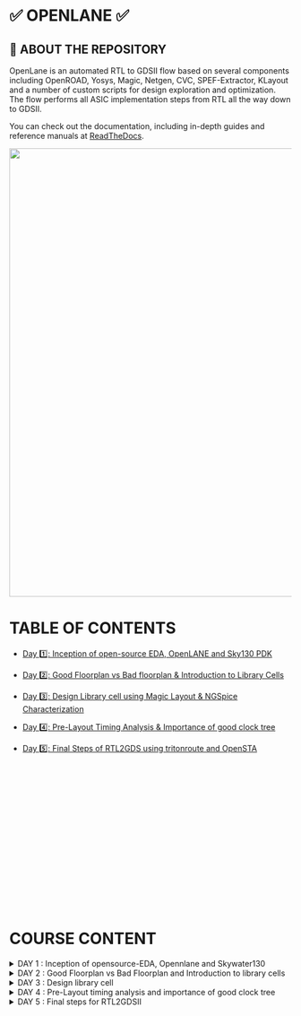 # ✅ OPENLANE ✅

## :book: ABOUT THE REPOSITORY
OpenLane is an automated RTL to GDSII flow based on several components including OpenROAD, Yosys, Magic, Netgen, CVC, SPEF-Extractor, KLayout and a number of custom scripts for design exploration and optimization. The flow performs all ASIC implementation steps from RTL all the way down to GDSII.

You can check out the documentation, including in-depth guides and reference manuals at [ReadTheDocs](https://openlane.readthedocs.io/).


<p >
  <img src="https://github.com/Tech-mohankrishna/Working_With_OpenLane/assets/57735263/52fd6324-b633-4ff6-bb55-b3c4f85a53f2" width=800 >
</p>


# TABLE OF CONTENTS

+ [Day 1️⃣: Inception of open-source EDA, OpenLANE and Sky130 PDK](#introduction-to-risc-v-isa-and-gnu-compiler-toolchain)

+ [Day 2️⃣: Good Floorplan vs Bad floorplan & Introduction to Library Cells](#introduction-to-risc-v-isa-and-gnu-compiler-toolchain)

+ [Day 3️⃣: Design Library cell using Magic Layout & NGSpice Characterization](#introduction-to-risc-v-isa-and-gnu-compiler-toolchain)

+ [Day 4️⃣: Pre-Layout Timing Analysis & Importance of good clock tree](#introduction-to-risc-v-isa-and-gnu-compiler-toolchain)

+ [Day 5️⃣: Final Steps of RTL2GDS using tritonroute and OpenSTA](#introduction-to-risc-v-isa-and-gnu-compiler-toolchain)

<br>
<br>
<br>
<br>
<br>
<br>
<br>
<br>
<br>
<br>
<br>
<br>
<br>
<br>
<br>


# COURSE CONTENT







<details>
<summary>DAY 1 : Inception of opensource-EDA, Opennlane and Skywater130</summary>
<br>
# 📌 DAY-1

## RTL to GDS2 Flow
The process from RTL (Register-Transfer Level) to GDS2 (Graphic Data System 2) in VLSI (Very Large Scale Integration) design involves several complex steps, each of which plays a crucial role in transforming a high-level hardware description into a final physical layout that can be fabricated as an ASIC (Application-Specific Integrated Circuit). Here's a detailed breakdown of these steps:

### Invoking OpenLane
![image](https://github.com/Tech-mohankrishna/Working_With_OpenLane/assets/57735263/2f8b329a-da46-454a-a711-1d4791d2403c)

### Package Importing

![image](https://github.com/Tech-mohankrishna/Working_With_OpenLane/assets/57735263/561fde54-0b27-408c-a59b-a26c287f3f71)

### Design Preparation

![image](https://github.com/Tech-mohankrishna/Working_With_OpenLane/assets/57735263/4db3001f-c979-45dc-b27a-4f3054a10743)

### Synthesis

![image](https://github.com/Tech-mohankrishna/Working_With_OpenLane/assets/57735263/e6a2b457-f3d9-4294-bae2-cc6661268c5f)

### Floorplan

![image](https://github.com/Tech-mohankrishna/Working_With_OpenLane/assets/57735263/5b88266c-ae11-4963-a73a-4b565c4427d6)



## OpenLane ASIC Design Flow

<p >
  <img src="https://github.com/Tech-mohankrishna/Working_With_OpenLane/assets/57735263/3a371340-5198-430b-859e-a5a8bf46495d" width=600 >
</p>



Here's a detailed ASIC design flow using OpenLane and the associated tools and software:

**1. RTL Design:** Descri This phase involves creating the RTL description of the ASIC using hardware description languages (HDL) such as VHDL or Verilog.
   - **Tools/Software**: Any HDL simulator such as ModelSim, XSIM, or open-source alternatives like Icarus Verilog.

**2. Synthesis:** RTL code is synthesized into a gate-level netlist, optimizing for area, power, and timing.
   - **Tools/Software**: 
     - Yosys for synthesis.
     - ABC (A System for Sequential Synthesis and Verification) for technology mapping.
     - Cell libraries specific to the target process.
     - Yosys

**3. Floorplanning:** Define the chip's area and arrangement of major functional blocks.
   - **Tools/Software**: 
     - OpenROAD's TritonRoute for global placement.
     - Magic for floorplan visualization.

**4. Placement:** Position individual gates and standard cells optimally within the predefined areas.
   - **Tools/Software**: 
     - RePLace (REctangle PLACEr) for placement.
     - Magic for placement visualization.

**5. Clock Tree Synthesis:** Design a clock distribution network to ensure synchronous clock signals.
   - **Tools/Software**: 
     - OpenROAD's TritonCTS for clock tree synthesis.

**6. Routing:** Establish interconnections while adhering to design rules, optimizing for signal integrity and timing.
   - **Tools/Software**: 
     - FastRoute for global and detailed routing.
     - Magic for routing visualization.

**7. Design Rule Checking (DRC):**  Verify that the layout complies with manufacturing design rules.
   - **Tools/Software**: 
     - Magic for initial DRC checks.
     - OpenROAD's TritonRoute for DRC repair.

**8. Layout Versus Schematic (LVS) Verification:** Confirm that the physical layout matches the intended functionality described at the RTL level.
   - **Tools/Software**: 
     - Netgen for LVS checks.

**9. Parasitic Extraction:** Extract parasitic capacitance and resistance values from the layout for accurate timing analysis.
   - **Tools/Software**: 
     - QFlow's SPEF extraction tool for parasitic extraction.

**10. Static Timing Analysis (STA):** Analyze timing paths to ensure setup and hold time constraints are met.
    - **Tools/Software**: 
      - OpenSTA for static timing analysis.

**11. Physical Verification:** Perform a series of checks including DRC, LVS, and electrical rule checks (ERC).
    - **Tools/Software**: 
      - Magic for DRC and LVS checks.
      - Netgen for ERC checks.

**12. GDS2 Generation:** Convert the final layout data into GDS2 format for fabrication.
    - **Tools/Software**: 
      - Magic for GDS2 generation.



</details>



<details>
<summary>DAY 2 : Good Floorplan vs Bad Floorplan and Introduction to library cells</summary>
<br>

## Chip Floorplanning Considerations

### 1. Define Width and height of core and die

- ```Die``` : Structure that consists of core which is a small semiconductor material on which the fundamental circuit is fabricated.
- ```core``` : Structire that contains primary logic and functional components.

Whenever we come across the concepts of core and die, ```Utilisation factor``` plays an important role.
UTILISATION FACTOR = Area Occupied by the Netlist / Area of the core (usually 50%-70%)
ASPECT RATIO = Height / Width (1 = square, others = rectangle)

### 2. Define Location of Pre-Placed cells

```pre-placed cells``` : memories, clock gating cells, comparator, mux etc

- The arrangement of these IPs on chip is called FLOORPLANNING
- These IPs have user defined locations and hence are placed in chip before automated placement and routing. Therefore called pre-placed cells.
- Automated PnR tool places the remaining logical cells in design onto chip.

### 3. De-coupling capacitors

_____Problem_____
We know that all the combinational blocks are connected to Vdd and Vss for their operation. But when there is a large circuit with many resistors, then The capacitors in the logic might not get fully charged as there occurs voltage deop due to wire metal and the resistors present along the path. So after voltage drop, if the voltage obtained by the logic is within noise margin, then it works well but what if it doesn't? 

_____Solution_____
We use De-Coupling capacitors (A huge capacitance with voltage equal to that of supply voltage) that is placed close to the combinational logic. When the switching activity takes place, it detatches the circuit from main supply and this capacitor acts as power supply.

The local communication has been successfully eshtablished with the solution mentioned above. The global communication is taken care by power planning.

### 4. Power Planning

- Power planning during the Floorplanning phase is essential to lower noise in digital circuits attributed to voltage droop and ground bounce. Coupling capacitance is formed between interconnect wires and the substrate which needs to be charged or discharged to represent either logic 1 or logic 0.
- When a transition occurs on a net, charge associated with coupling capacitors may be dumped to ground. If there are not enough ground taps charge will accumulate at the tap and the ground line will act like a large resistor, raising the ground voltage and lowering our noise margin. To bypass this problem a robust PDN with many power strap taps are needed to lower the resistance associated with the PDN.

### 5. Pin Placement

- ```Pin placement``` is an essential part of floorplanning to minimize buffering and improve power consumption and timing delays.
- We usually place input pins on the left and output pins on the right
- for primary inputs and outputs, pin size may be small and for clock, the pin size would be large because clock should drive many cells so we need to make sure that the resistance is less.
- larger the area, lesser the resistance.
- ```Placement blockage``` is done inorder to makesure that no logic is placed along the area where the pin placement is carried out.

## Floorplan

```run_floorplan```


Now in openlane, enter ```run_floorplan``` and the results will be updated at the runs folder

![image](https://github.com/yagnavivek/PES_OpenLane_PD/assets/93475824/18b2cb6b-9915-4e58-b314-8d00260f47c7)

(0 0) in DIE AREA Indicates top-left corner co-ordinates and (660.685 671.405) indicates bottom-right corner of the die in micro-meters

To view the layout of the floorplan, use the command ```magic -T /home/vsduser/Desktop/work/tools/openlane_working_dir/pdks/sky130A/libs.tech/magic/sky130A.tech lef read ../../tmp/merged.lef def read picorv32a.floorplan.def &```

- ```-T indicates``` techfile
- ```&``` is used to avoid the prompt that magic shows

![image](https://github.com/yagnavivek/PES_OpenLane_PD/assets/93475824/7804af4d-5e30-421f-8a81-4c3677c0af87)

## Library Binding and Placement

### 1. Bind the netlist with physical cells

- ```Library``` consists of cells, sizes of cells, various flavours and shapes of the cells, Timing, Power and delay information.
- Now, we have the floorplan, netlist and representation of components of netlist in library
- place all the components such that the timing is not disturbed and distribute them properly. 


### 2. Optimize Placement

- Some components may be located very far to their inputs which can disturb signal integrity (as wire length increases, RC value increases). Therefore we use repeaters(may be series of buffers) inorder to avoid signal loss but area loss comes into picture.
- Assuming that all the clock signals are working at ideal rate, we do the timing analysis if the current placement works good.

### 3. Placement

```run_placement```

![image](https://github.com/yagnavivek/PES_OpenLane_PD/assets/93475824/b62a3823-a7eb-4806-b195-b5f6b73c03b5)

## Cell Design Flow

Cell design is done in 3 parts:

1. **Inputs** - PDKs (Process design kits), DRC & LVS rules, SPICE models, library & user-defined specs.
2. **Design Steps** - Design steps of cell design involves Circuit Design, Layout Design, Characterization. The software GUNA used for characterization. The characterization can be classified as Timing characterization, Power characterization and Noise characterization.
3. **Outputs** - Outputs of the Design are CDL (Circuit Description Language), GDSII, LEF, extracted Spice netlist (.cir), timing, noise, power.libs, function.

### Standard cell Charachterization Flow

Standard Cell Libraries consist of cells with different functionality/drive strengths. These cells need to be characterized by liberty files to be used by synthesis tools to determine optimal circuit arrangement. The open-source software GUNA is used for characterization.
Characterization is a well-defined flow consisting of the following steps:

- Link Model File of CMOS containing property definitions
- Specify process corner(s) for the cell to be characterized
- Specify cell delay and slew thresholds percentages
- Specify timing and power tables
- Read the parasitic extracted netlist
- Apply input or stimulus
- Provide necessary simulation commands

### General Timing characterization parameters

#### Timing threshold definitions

- ```slew_low_rise_thr``` - 20% from bottom power supply when the signal is rising
- ```slew_high_rise_thr``` - 20% from top power supply when the signal is rising
- ```slew_low_fall_thr``` - 20% from bottom power supply when the signal is falling
- ```slew_high_fall_thr``` - 20% from top power supply when the signal is falling
- ```in_rise_thr``` - 50% point on the rising edge of input
- ```in_fall_thr``` - 50% point on the falling edge of input
- ```out_rise_thr``` - 50% point on the rising edge of ouput
- ```out_fall_thr``` - 50% point on the falling edge of ouput

These are the main parameters that we use to calculate factors such as propogation delay and transition time

- ```propogation delay ``` - time(out_*_thr) - time(in_*_thr)
- ```Transition time``` - time(slew_high_rise_thr) - time(slew_low_rise_thr)

[BACK TO TOP](https://github.com/yagnavivek/PES_OpenLane_PD#to-enter-the-automated-flow-use-these-commands)

</details>

<details>
<summary>DAY 3 :  Design library cell </summary>
<br>

## SPICE Deck creation for CMOS Inverter

SPICE deck contains the information of netlist such as:
- Connectivity Information
- Component values
- 'Nodes' identified
- 'Node' names

![image](https://github.com/yagnavivek/PES_OpenLane_PD/assets/93475824/fde8c66e-6547-49a2-bdad-478c812d5419)

### [CMOS_INVERTER.cir]()

```
*** MODEL DESCRIPTIONS ***
*** NETLIST DESCRIPTION ***
M1 out in vdd vdd pmos W=0.375u L=0.25u
M2 out in 0 0 nmos W=0.375u L=0.25u

cload out 0 10f

Vdd vdd 0 2.5
Vin in 0 2.5
*** SIMULATION Commands ***

.op
.dc Vin 0 2.5 0.05
*** include tsmc_025um_model.mod ***
.LIB "tsmc_025um_models.mod" CMOS_MODELS
.end
```

SPICE Simulation steps
```
cd <folder where the .cir file is present>
source CMOS_INVERTER.cir
run
setplot
dc1
display
plot out vs in
```

Observe the output. It should be symmetric ie., the threshold voltage should be at vdd/2 if it isnt, try to increase the PMOS width and run the simulation again. One of the important parameters tthat defines the **ROBUSTNESS** of the CMOS is ```Switching Threshold (Vm)``` @Vm : Vin = Vout

## Fabrication Process for a CMOS Inverter

Fabrication of CMOS Inverter is a 16-Mask process

### 1. Selecting the substrate 

- P-Type substrate with resistivity around (5-50 ohm) doping level (10^15 cm^-3) and orientation (100).
- Note that substrate doping should be less than well doping (used to fabricate NMOS and PMOS)

### 2. Create active resistance

This step creates pockets for NMOS and PMOS
1. Grow SiO2(~40nm) on Psub
2. deposit ~80nm Si3N4 on SiO2
3. deposit 1um layer of photoresist(used to define regions)
4. photolithography
5. etch out Si3N4 and SiO2 using a suitable solvent
6. Place the obtained structure in oxidartion furnace due to which field oxide is grown.This process is called ```LOCOS``` that is ```Local oxidation of silicon```
7. Etch out Si3N4 using hot phosphoric acid

### 3.NWel and PWel formation

- Apply photoresist, apply mask that covers NMOS
- Expose to UV, Wash, remove mask, appl boron(p-type) using Ion Implantation at an energy of 200Kev(for diffusion)
- repeat it for the other half using phosphorous @400Kev because phosphorous is heavier
- Wells have been created but the depth is low. Therefore subject it to high temperature furnace which increases the well depth.

### 4. Formation of Gate

- We repeat the step 3 but at low energy with p-type implant as boron @60Kev and n-type implant as Arsenic.
- Due to this The SiO2 is damaged as the dopants penetrate through it.
- Therefore original SiO2 is etched out using dilute HF solution and regrown to give high quality oxide(~10 nm thin)
- Finally for the gate to form, apply N-type ion implants for low gate resistance.
- Now mask on small width of Nwell and PWell above SiO2  and perform photolithography
- Gate Formation is Done

### 5. Lighlt Doped Drain Formation(LDD Formation)

- On the surface of SiO2 corresponding to NWell, apply photoresist, mask it, put phosphorous to make N-Implant on p-well(N-)
- Similarly do it for the other side using boron that forms (p-) implant
- This LDD has to be protected from further process
- so, Deposit 0.1um thick SiO2 on full structure and etch out using plasma anisotropic etching that results in formation of side wall spacers..

### 6. Source and Drain Formation

- Mask Nwell structure, deposit arsenic @75KeV that forms an N+ implant on Pwell
- use boron for P+ implant formation on Nwell
- Subject it to high temperature furnace that results in required thickness of N+,P+,N-,P- implants.

### 7. Steps to form contacts and interconnects

- Etch thin SiO2 oxide in HF solution
- Deposit Titanium of wafer surface using sputtering all over the structure
- Wafer heated at 600-700 degree in ambient N2 environment for 60 sec that reults in low resistance TiSi2 where the gate of both MOS is present.
- At the other places, TiN is formed that's used for local communication
- Etch off TiN on and half around gate structure of both MOS using RCA Cleaning

### 8. Higher level metal formation

- On the resulted structure, deposit a thick layer of (1um) SiO2 doped with P/B known as phosphoborosilicate glass
- To make the added surface plain, use CMP (Chemical Metal Polishing)
- For the creation of contact pins, proper holes with contacts have to be made
- This can be done using Al, W and TiN layer depositions.
- Deposit a layer of Si3N4 that acts as dielectric to protect the chip.

### 9. Final STructure

 ![image](https://github.com/yagnavivek/PES_OpenLane_PD/assets/93475824/0e355a75-55ff-4723-96ae-4abd5845697c)

## Inverter Layout using Magic

```
cd Desktop/work/tools/openlane_working_dir/openlane/vsdstdcelldesign
magic -T sky130A.tech sky130_inv.mag
```

## Exploring the Layout displayed by MAGIC

Select the specific layer/device by hovering over the object and pressing, s, iteratively, until you traverse the hierarchy to the specified object:

![Screenshot from 2023-09-12 18-15-54](https://github.com/yagnavivek/PES_OpenLane_PD/assets/93475824/1a918a4c-da78-4c9f-b553-e080ddd3e7e7)

- select a region from the layout, go to the console and type ```what``` to display the information of selected area
- To select a region, place ```cursor``` on that point and  press```s```. More the number of times you press ```s```, higher the abstraction selected.

![image](https://github.com/yagnavivek/PES_OpenLane_PD/assets/93475824/fdd5bf6b-3483-4471-9b68-d98fa0b80af3)

refer to [inverter](https://github.com/nickson-jose/vsdstdcelldesign) to create layout for CMOS Inverter

### DRC Check

To check for DRC Errors, select a region (left click for starting point, right click at end point) and see the DRC column at the top that shows how many DRC errors are present.The Details of DRC Errors will be printed on the console.

![image](https://github.com/yagnavivek/PES_OpenLane_PD/assets/93475824/eebc0109-4408-40fa-a18e-ead67419cfa7)

For more information on DRC errors plase refer to: [DRC_Erros](https://skywater-pdk--136.org.readthedocs.build/en/136/)
For more information on how to fix these DRC errors using Magic please refer to: [fix_DRC](http://opencircuitdesign.com/magic/)


## Extracting PEX to SPICE with MAGIC

Select Full inverter layout. Then

![image](https://github.com/yagnavivek/PES_OpenLane_PD/assets/93475824/36c93dc8-6c1e-4ac4-9eac-f2c7a001b82a)

![image](https://github.com/yagnavivek/PES_OpenLane_PD/assets/93475824/e58613be-86ee-4248-8298-ef002274429b)

The above file has details of inverter netlist but the sources and their values are not specified. So we have to modify the file.

- Grid size from the layout is 0.01u
- specify the library for MOS
- create VDD, VSS, Input pulse Va
- specify the type of analysis to be done

### Grid Size

![image](https://github.com/yagnavivek/PES_OpenLane_PD/assets/93475824/1fd94afe-3a40-4269-92ed-d7c46f248417)

## Modified Spice netlist

![Screenshot from 2023-09-14 17-25-22](https://github.com/yagnavivek/PES_OpenLane_PD/assets/93475824/21be1cbb-da31-4409-bf53-a3a80f11ac97)

To run the spice netlist, run ```ngspice sky130_inv.spice``` and ```plot y vs time a```

![Screenshot from 2023-09-14 17-32-14](https://github.com/yagnavivek/PES_OpenLane_PD/assets/93475824/c3c56cb8-475c-41cb-a23e-4f596a46df98)

The results obtained from the graph are :
- Rise Transition : 0.0395ns
- Fall transition : 0.0282ns
- Cell Rise delay : 0.03598ns
- Cell fall delay : 0.0483ns

[BACK TO TOP](https://github.com/yagnavivek/PES_OpenLane_PD#to-enter-the-automated-flow-use-these-commands)

</details>

<details>
<summary>DAY 4 : Pre-Layout timing analysis and importance of good clock tree</summary>
<br>

## Extraction of LEF 

Place and routing (PnR) is performed using an abstract view of the GDS files generated by Magic. The abstract information will include metal and pin information. The PnR tool will use the abstract view information, formally defined as LEF information, to perform interconnect routing in conjunction to routing guides generated from the PnR flow.

- Technology LEF - Contains layer information, via information, and restricted DRC rules
- Cell LEF - Abstract information of standard cells

From PnR POV, We have to follow certain guidelines to get standard cell set
1. Input and output ports must lie on the intersection of vertical and horizontal tracks
2. Width of the standard cell should be odd multiples of the track pitch and height should be odd multiple of vertical track pitch


Track info can be found at :

``` ~/Desktop/work/tools/openlane_working_dir/pdks/sky130A/libs.tech/openlane/sky130fd_sc_hd/tracks.info```

![image](https://github.com/yagnavivek/PES_OpenLane_PD/assets/93475824/3b8e5311-039d-4351-be5c-6f6ec5ba7a84)

- 1st value indicates the offset and 2nd value indicates the pitch along provided direction

### Setting grid values using above file info

![image](https://github.com/yagnavivek/PES_OpenLane_PD/assets/93475824/b92d1c29-7d6a-4180-8754-25d768ce45f2)

Layout before setting grid info vs after setting grid info

<img width="333" height="420" alt="image" src="https://github.com/yagnavivek/PES_OpenLane_PD/assets/93475824/e85123af-bc48-4150-9694-cf105a99493c">
<img width="333" height="420" alt="image" src="https://github.com/yagnavivek/PES_OpenLane_PD/assets/93475824/1ad46a25-95e6-4fe6-836c-0b1e34d6eef5">
<img width="333" height="420" alt="image" src="https://github.com/yagnavivek/PES_OpenLane_PD/assets/93475824/d0a2753b-7216-43c9-ad9a-992feffcaa40">

- From the above pic, its confirmed that the pins A and Y are at the intersection of X and Y tracks. So the first condition is met.
- The PR boundary is taking 3 grids on width and 9 grids on height which says that the 2nd condition is also met

## LEF Generation

Since the layout is perfect, we can generate the lef file

#### 1. save the modified layout (with new grid)
   - In console, type ```save sky130_vsdinv.mag```
   - This saves the modified layout in current working directory

#### 2. Open the file and extract LEF
   - Open using ``` magic -T sky130A.tch sky130_vsdinv.mag```
   - in the console opened, type ```lef write``` and a lef file will be generated

![image](https://github.com/yagnavivek/PES_OpenLane_PD/assets/93475824/02952069-8336-47d6-a94b-7798300139fc)

#### 3. Plug the generated lef file into PICORV32a

To do this, we need the lef file, library file that has cells
![image](https://github.com/yagnavivek/PES_OpenLane_PD/assets/93475824/00f25603-333a-4fed-9624-73b2737ec4fc)

Change config file so that these libraries and lef file is used

![Screenshot from 2023-09-14 15-46-16](https://github.com/yagnavivek/PES_OpenLane_PD/assets/93475824/7b474efc-df06-4cb8-8794-005226e4933c)


#### 4. Make sure the lef file is added

add the below 2 lines in the initial stage of interactive flow and ```run_synthesis```  to see if our inverter has been used and find timing violations if any.

![2lines](https://github.com/yagnavivek/PES_OpenLane_PD/assets/93475824/1c964f50-cefe-426f-9104-4562a1aab570)

![Screenshot from 2023-09-14 15-56-41](https://github.com/yagnavivek/PES_OpenLane_PD/assets/93475824/6ecd11e0-7b09-4966-9e36-897348896515)

The above figure shows that our vsdinv cell has been used in synthesis process

![Screenshot from 2023-09-14 15-57-05](https://github.com/yagnavivek/PES_OpenLane_PD/assets/93475824/f18b35db-10d4-4f47-b3b7-8a3ef657d57f)

since there is slack, we have to reduce it

VLSI engineers will obtain system specifications in the architecture design phase. These specifications will determine a required frequency of operation. To analyze a circuit's timing performance designers will use static timing analysis tools (STA). When referring to pre clock tree synthesis STA analysis we are mainly concerned with setup timing in regards to a launch clock. STA will report problems such as worst negative slack (WNS) and total negative slack (TNS). These refer to the worst path delay and total path delay in regards to our setup timing restraint. Fixing slack violations can be debugged through performing STA analysis with OpenSTA, which is integrated in the OpenLANE tool. To describe these constraints to tools such as In order to ensure correct operation of these tools two steps must be taken:

- Design configuration files (.conf) - Tool configuration files for the specified design
- Design Synopsys design constraint (.sdc) files - Industry standard constraints file

For the design to be complete, the worst negative slack needs to be above or equal to 0. If the slack is outside of this range we can do one of multiple things:

1. Review our synthesis strategy in OpenLANE
    - Enalbed CELL_SIZING
    - Enabled SYNTH_STRATEGY with parameter as "DELAY 1"
    - The synthesis result is :
  
    ![image](https://github.com/yagnavivek/PES_OpenLane_PD/assets/93475824/b4a26ed1-6ac8-449c-bc6e-31ed04470c4e)

    The slack has reduced a lot but still didnt meet the requirement. The sdc file used is [my_base.sdc](https://github.com/yagnavivek/PES_OpenLane_PD/blob/main/my_base.sdc) defined in [pre_sta.conf](https://github.com/yagnavivek/PES_OpenLane_PD/blob/main/pre_sta.conf) using the command ```sta pre_sta.conf```

   ![image](https://github.com/yagnavivek/PES_OpenLane_PD/assets/93475824/f7356fd8-9c7c-4d99-88d6-67ceadfa774f)

    The delay is high when the fanout is high. Therefore we can re-run synthesis by changing the value of ```SYNTH_MAX_FANOUT``` variable
    
2. Enable cell buffering 
3. Perform manual cell replacement on our WNS path with the OpenSTA tool

    - We can see which net is driving most outputs and replace the driver cell with larger form of its own kind

    ![image](https://github.com/yagnavivek/PES_OpenLane_PD/assets/93475824/f4e05f1d-0c2c-404a-8b43-6b82a097d73d)

4. Optimize the fanout value with OpenLANE tool

Since we have synthesised the core using our vsdinv cell too and as it got successfully synthesized, it should be visible in layout after ```run_placement``` stage which is followed after ```run_floorplan``` stage

![image](https://github.com/yagnavivek/PES_OpenLane_PD/assets/93475824/8893a21d-26c6-4b36-bbc4-a2b9c1637cfb)

## Clock Tree Synthesis

- After all the above steps of fixing slack violations, as we have ```run_synthesis``` in openlane, it would have generated a mapped.v file in synthesis results but we have fixed all the violations using ```pre_sta.conf```. Therefore we write this netlist using ```write_verilog``` and replace the openlane generated mapped file ie., ```picorv32a.synthesis.v```

- now in the openlane flow, continue with ```run_flooorplan``` ```run_placement``` ```run_cts```

- To ensure that the cts step has added buffers and modified the netlist
    ![image](https://github.com/yagnavivek/PES_OpenLane_PD/assets/93475824/69ddb549-d4bb-41e0-836c-686f2c375b1c)

## Post CTS- STA Analysis

OpenLANE has the OpenROAD application integrated into its flow. The OpenROAD application has OpenSTA integrated into its flow. Therefore, we can perform STA analysis from within OpenLANE by invoking OpenROAD.

In OpenROAD the timing analysis is done by creating a .db database file. This database file is created from the post-cts LEF and DEF files. To generate the .db files within OpenROAD:
- Invoke OpenRoad
- Read lef file from tmp folder of runs
- Read def file from results of cts
- write db file
- Read the generated db file
- Read the cts generated verilog file
- read min and max liberty file
- set the clocks
- generate the reports

![image](https://github.com/yagnavivek/PES_OpenLane_PD/assets/93475824/74edcca7-9519-4269-a2b9-2fafdeef4e66)
![image](https://github.com/yagnavivek/PES_OpenLane_PD/assets/93475824/02cf90b0-d02b-411d-847b-be6159e74502)
![image](https://github.com/yagnavivek/PES_OpenLane_PD/assets/93475824/a5c62171-3c46-482d-8ad5-d7700774d1ec)

The results wont meet the timing because we are using min and max lib files and openroad doesnot support multi corner optimisation. Therefore we do it using only typical corner lib

![image](https://github.com/yagnavivek/PES_OpenLane_PD/assets/93475824/e3687d97-556d-4b81-8261-0c78aba74d13)

![image](https://github.com/yagnavivek/PES_OpenLane_PD/assets/93475824/843fce06-f1d1-4469-92d4-b9b1b4a82b91)

![image](https://github.com/yagnavivek/PES_OpenLane_PD/assets/93475824/928a49af-78b3-4e0e-a8b2-5c2bf7589f20)

We have to ensure that the skew is withing 10% of clock period ie., should be less than 1.6 in my case

![image](https://github.com/yagnavivek/PES_OpenLane_PD/assets/93475824/dbd809aa-dcda-43a1-97da-9f0ab81fbf08)

[BACK TO TOP](https://github.com/yagnavivek/PES_OpenLane_PD#to-enter-the-automated-flow-use-these-commands)

</details>

<details>
<summary>DAY 5 : Final steps for RTL2GDSII</summary>
<br>

## Power Distribution Network

After generating our clock tree network and verifying post routing STA checks we are ready to generate the power distribution network ```gen_pdn``` in OpenLANE:

The PDN feature within OpenLANE will create:

- Power ring global to the entire core
- Power halo local to any preplaced cells
- Power straps to bring power into the center of the chip
- Power rails for the standard cells

![image](https://github.com/yagnavivek/PES_OpenLane_PD/assets/93475824/b4fd0fda-f775-4b33-9aa8-c9a252ff19ab)

Note: The pitch of the metal 1 power rails defines the height of the standard cells

## Global and Detailed Routing

OpenLANE uses TritonRoute as the routing engine ```run_routing``` for physical implementations of designs. Routing consists of two stages:

- Global Routing - Routing guides are generated for interconnects on our netlist defining what layers, and where on the chip each of the nets will be reputed
- Detailed Routing - Metal traces are iteratively laid across the routing guides to physically implement the routing guides

If DRC errors persist after routing the user has two options:

- Re-run routing with higher QoR settings
- Manually fix DRC errors specific in tritonRoute.drc file

## SPEF Extraction

After routing has been completed interconnect parasitics can be extracted to perform sign-off post-route STA analysis. The parasitics are extracted into a SPEF file. The SPEF extractor is not included within OpenLANE as of now.

```
cd ~/Desktop/work/tools/SPEFEXTRACTOR
python3 main.py <path to merged.lef in tmp> <path to def in routing>
```

The SPEF File will be generated in the location where def file is present

[BACK TO TOP](https://github.com/yagnavivek/PES_OpenLane_PD#to-enter-the-automated-flow-use-these-commands)


</details>





























